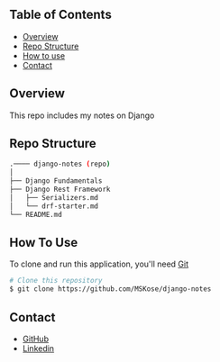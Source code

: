 
<!-- TABLE OF CONTENTS -->

## Table of Contents

- [Overview](#overview)
- [Repo Structure](#repo-structure)
- [How to use](#how-to-use)
- [Contact](#contact)

<!-- OVERVIEW -->

## Overview

This repo includes my notes on Django


## Repo Structure

```bash
.──── django-notes (repo)
│
├── Django Fundamentals
├── Django Rest Framework
│   ├── Serializers.md
│   └── drf-starter.md
└── README.md

```

## How To Use 

To clone and run this application, you'll need [Git](https://git-scm.com)

```bash
# Clone this repository
$ git clone https://github.com/MSKose/django-notes
```

## Contact

- [GitHub](https://github.com/MSKose)
- [Linkedin](https://www.linkedin.com/in/mustafa-kose-linked/)
